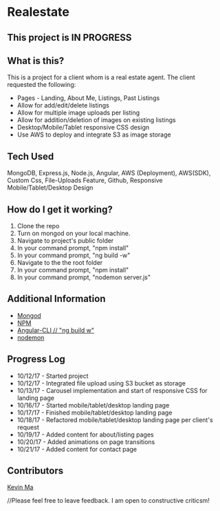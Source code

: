 # Realestate

## This project is IN PROGRESS

## What is this?
This is a project for a client whom is a real estate agent. The client requested the following:
- Pages - Landing, About Me, Listings, Past Listings
- Allow for add/edit/delete listings
- Allow for multiple image uploads per listing
- Allow for addition/deletion of images on existing listings
- Desktop/Mobile/Tablet responsive CSS design
- Use AWS to deploy and integrate S3 as image storage

## Tech Used
MongoDB, Express.js, Node.js, Angular, AWS (Deployment), AWS(SDK), Custom Css, File-Uploads Feature, Github, Responsive Mobile/Tablet/Desktop Design

## How do I get it working?
1. Clone the repo </br>
2. Turn on mongod on your local machine. </br>
3. Navigate to project's public folder </br>
4. In your command prompt, "npm install" </br>
5. In your command prompt, "ng build -w" </br>
6. Navigate to the the root folder </br>
7. In your command prompt, "npm install" </br>
8. In your command prompt, "nodemon server.js"

## Additional Information
- [Mongod](https://docs.mongodb.com/manual/reference/program/mongod/) </br>
- [NPM](https://docs.npmjs.com/) </br>
- [Angular-CLI // "ng build w"](https://github.com/angular/angular-cli) </br>
- [nodemon](https://github.com/remy/nodemon)

## Progress Log
- 10/12/17 - Started project
- 10/12/17 - Integrated file upload using S3 bucket as storage
- 10/13/17 - Carousel implementation and start of responsive CSS for landing page
- 10/16/17 - Started mobile/tablet/desktop landing page
- 10/17/17 - Finished mobile/tablet/desktop landing page
- 10/18/17 - Refactored mobile/tablet/desktop landing page per client's request
- 10/19/17 - Added content for about/listing pages
- 10/20/17 - Added animations on page transitions
- 10/21/17 - Added content for contact page

## Contributors
[Kevin Ma](https://github.com/KMA91)
</br>

//Please feel free to leave feedback. I am open to constructive criticsm!
